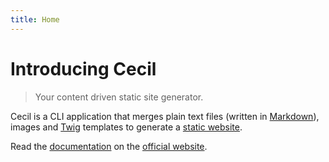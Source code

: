 ```yaml
---
title: Home
---
```


# Introducing Cecil

> Your content driven static site generator.

Cecil is a CLI application that merges plain text files (written in [Markdown](http://daringfireball.net/projects/markdown/)), images and [Twig](http://twig.sensiolabs.org/) templates to generate a [static website](https://en.wikipedia.org/wiki/Static_web_page).

Read the [documentation](https://cecil.app/documentation) on the [official website](https://cecil.app).
